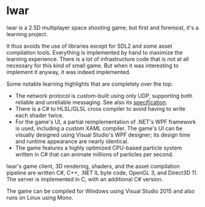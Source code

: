 # lwar

lwar is a 2.5D multiplayer space shooting game; but first and foremost, it's a learning project.

It thus avoids the use of libraries except for SDL2 and some asset compilation tools.
Everything is implemented by hand to maximize the learning experience.
There is a lot of infrastructure code that is not at all necessary for this kind of small game.
But when it was interesting to implement it anyway, it was indeed implemented.

Some notable learning highlights that are completely over the top:

- The network protocol is custom-built using only UDP, supporting both reliable and unreliable messaging. See also its [specification](/Documentation/network.txt).
- There is a C# to HLSL/GLSL cross compiler to avoid having to write each shader twice.
- For the game's UI, a partial reimplementation of .NET's WPF framework is used, including a custom XAML compiler.
  The game's UI can be visually designed using Visual Studio's WPF designer; its design time and runtime appearance are nearly identical.
- The game features a highly optimized CPU-based particle system written in C# that can animate millions of particles per second.

lwar's game client, 3D rendering, shaders, and the asset compilation pipeline are written C#, C++, .NET IL byte code, OpenGL 3, and Direct3D 11. The server is implemented in C, with an additional C# version.

The game can be compiled for Windows using Visual Studio 2015 and also runs on Linux using Mono.
